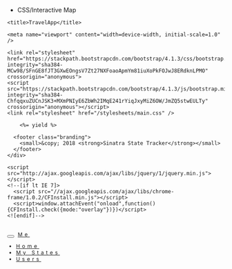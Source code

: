 - CSS/Interactive Map




<!DOCTYPE html>
<html>
  <head>
    <meta charset="utf-8" />
    <meta http-equiv="X-UA-Compatible" content="IE=edge, chrome=1" />

    <title>TravelApp</title>

    <meta name="viewport" content="width=device-width, initial-scale=1.0" />

    <link rel="stylesheet" href="https://stackpath.bootstrapcdn.com/bootstrap/4.1.3/css/bootstrap.min.css" integrity="sha384-MCw98/SFnGE8fJT3GXwEOngsV7Zt27NXFoaoApmYm81iuXoPkFOJwJ8ERdknLPMO" crossorigin="anonymous">
    <script src="https://stackpath.bootstrapcdn.com/bootstrap/4.1.3/js/bootstrap.min.js" integrity="sha384-ChfqqxuZUCnJSK3+MXmPNIyE6ZbWh2IMqE241rYiqJxyMiZ6OW/JmZQ5stwEULTy" crossorigin="anonymous"></script>
    <link rel="stylesheet" href="/stylesheets/main.css" />
  </head>
  <body>
    <div class="wrapper">


        <%= yield %>

      <footer class="branding">
        <small>&copy; 2018 <strong>Sinatra State Tracker</strong></small>
      </footer>
    </div>

    <script src="http://ajax.googleapis.com/ajax/libs/jquery/1/jquery.min.js"></script>
    <!--[if lt IE 7]>
      <script src="//ajax.googleapis.com/ajax/libs/chrome-frame/1.0.2/CFInstall.min.js"></script>
      <script>window.attachEvent("onload",function(){CFInstall.check({mode:"overlay"})})</script>
    <![endif]-->
  </body>
</html>









<!DOCTYPE html>
<html lang="en">
<head>
  <!-- Theme Made By www.w3schools.com - No Copyright -->
  <title>Bootstrap Theme Simply Me</title>
  <meta charset="utf-8">
  <meta name="viewport" content="width=device-width, initial-scale=1">
  <link rel="stylesheet" href="https://maxcdn.bootstrapcdn.com/bootstrap/3.3.7/css/bootstrap.min.css">
  <script src="https://ajax.googleapis.com/ajax/libs/jquery/3.3.1/jquery.min.js"></script>
  <script src="https://maxcdn.bootstrapcdn.com/bootstrap/3.3.7/js/bootstrap.min.js"></script>
  <style>
  .bg-1 {
      background-color: #1abc9c;
      color: #ffffff;
  }
  .bg-2 {
      background-color: #474e5d;
      color: #ffffff;
  }
  .bg-3 {
      background-color: #ffffff;
      color: #555555;
  }
  .bg-4 {
      background-color: #2f2f2f;
      color: #fff;
  }
  .container-fluid {
      padding-top: 70px;
      padding-bottom: 70px;
  }
  .navbar {
      padding-top: 15px;
      padding-bottom: 15px;
      border: 0;
      border-radius: 0;
      margin-bottom: 0;
      font-size: 12px;
      letter-spacing: 5px;
  }
  .navbar-nav  li a:hover {
      color: #1abc9c !important;
  }
  </style>
</head>
<body>

<nav class="navbar navbar-default">
  <div class="container">
    <div class="navbar-header">
      <button type="button" class="navbar-toggle" data-toggle="collapse" data-target="#myNavbar">
        <span class="icon-bar"></span>
        <span class="icon-bar"></span>
        <span class="icon-bar"></span>
      </button>
      <a class="navbar-brand" href="#">Me</a>
    </div>
    <div class="collapse navbar-collapse" id="myNavbar">
      <ul class="nav navbar-nav navbar-right">
        <li><a href="/">Home</a></li>
        <li><a href="/states">My States</a></li>
        <li><a href="/users">Users</a></li>
      </ul>
    </div>
  </div>
</nav>
